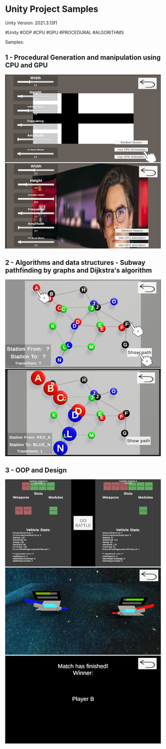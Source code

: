 # Unity Project Samples
Unity Version: 2021.3.13f1

#Unity #OOP #CPU #GPU #PROCEDURAL #ALGORITHMS

Samples:

## 1 - Procedural Generation and manipulation using CPU and GPU
  ![Alt text](/Screens/Task_0_Procedural_generation_0.jpg "Optional Title")
  ![Alt text](/Screens/Task_0_Procedural_generation_1.jpg "Optional Title")
  
## 2 - Algorithms and data structures - Subway pathfinding by graphs and Dijkstra's algorithm
  ![Alt text](/Screens/Task_1_Algorithms_0.jpg "Optional Title")
  ![Alt text](/Screens/Task_1_Algorithms_1.jpg "Optional Title")
## 3 - OOP and Design
  ![Alt text](/Screens/Task_2_OOP_AND_DESIGN_0.jpg "Optional Title")
  ![Alt text](/Screens/Task_2_OOP_AND_DESIGN_1.jpg "Optional Title")
  ![Alt text](/Screens/Task_2_OOP_AND_DESIGN_2.jpg "Optional Title")
  
